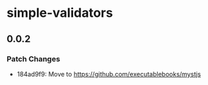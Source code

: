 # simple-validators

## 0.0.2

### Patch Changes

- 184ad9f9: Move to https://github.com/executablebooks/mystjs
